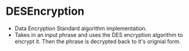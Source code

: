 # DESEncryption
* Data Encryption Standard algorithm implementation.
* Takes in an input phrase and uses the DES encryption algorithm to encrypt it. Then the phrase is decrypted back to it's orignial form.
